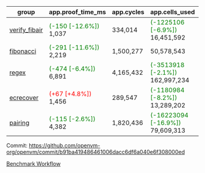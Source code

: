| group | app.proof_time_ms | app.cycles | app.cells_used | leaf.proof_time_ms | leaf.cycles | leaf.cells_used |
| -- | -- | -- | -- | -- | -- | -- |
| [verify_fibair](https://github.com/openvm-org/openvm/blob/benchmark-results/benchmarks-pr/1700/verify_fibair-b91ba419486461006dacc6df6a040e6f308000ed.md) |<span style='color: green'>(-150 [-12.6%])</span> 1,037 |  334,014 | <span style='color: green'>(-1225106 [-6.9%])</span> 16,451,592 |- | - | - |
| [fibonacci](https://github.com/openvm-org/openvm/blob/benchmark-results/benchmarks-pr/1700/fibonacci-b91ba419486461006dacc6df6a040e6f308000ed.md) |<span style='color: green'>(-291 [-11.6%])</span> 2,219 |  1,500,277 |  50,578,543 |- | - | - |
| [regex](https://github.com/openvm-org/openvm/blob/benchmark-results/benchmarks-pr/1700/regex-b91ba419486461006dacc6df6a040e6f308000ed.md) |<span style='color: green'>(-474 [-6.4%])</span> 6,891 |  4,165,432 | <span style='color: green'>(-3513918 [-2.1%])</span> 162,997,234 |- | - | - |
| [ecrecover](https://github.com/openvm-org/openvm/blob/benchmark-results/benchmarks-pr/1700/ecrecover-b91ba419486461006dacc6df6a040e6f308000ed.md) |<span style='color: red'>(+67 [+4.8%])</span> 1,456 |  289,547 | <span style='color: green'>(-1180984 [-8.2%])</span> 13,289,202 |- | - | - |
| [pairing](https://github.com/openvm-org/openvm/blob/benchmark-results/benchmarks-pr/1700/pairing-b91ba419486461006dacc6df6a040e6f308000ed.md) |<span style='color: green'>(-115 [-2.6%])</span> 4,382 |  1,820,436 | <span style='color: green'>(-16223094 [-16.9%])</span> 79,609,313 |- | - | - |


Commit: https://github.com/openvm-org/openvm/commit/b91ba419486461006dacc6df6a040e6f308000ed

[Benchmark Workflow](https://github.com/openvm-org/openvm/actions/runs/15339057857)

